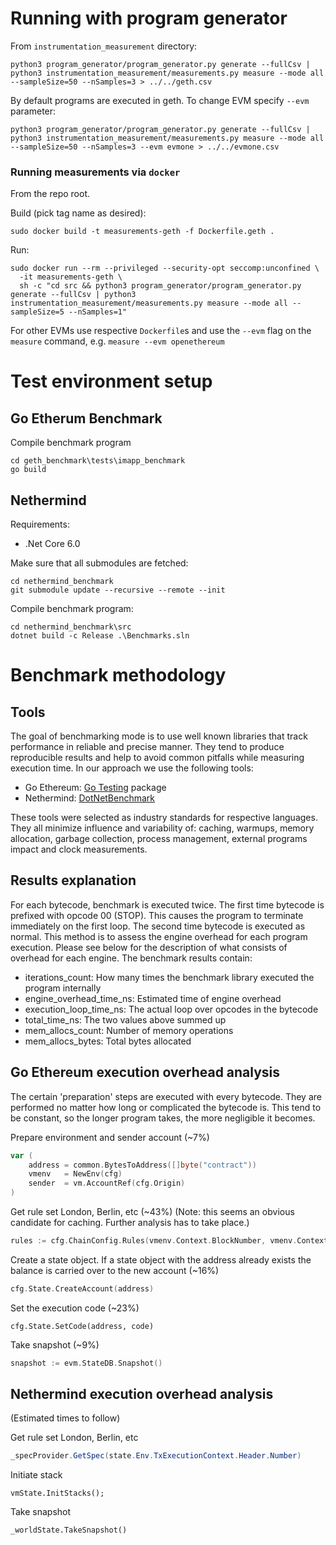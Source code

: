 # Running with program generator
From `instrumentation_measurement` directory:

```
python3 program_generator/program_generator.py generate --fullCsv | python3 instrumentation_measurement/measurements.py measure --mode all --sampleSize=50 --nSamples=3 > ../../geth.csv
```
    
By default programs are executed in geth. To change EVM specify `--evm` parameter:

```
python3 program_generator/program_generator.py generate --fullCsv | python3 instrumentation_measurement/measurements.py measure --mode all --sampleSize=50 --nSamples=3 --evm evmone > ../../evmone.csv
```

### Running measurements via `docker`

From the repo root.

Build (pick tag name as desired):
```
sudo docker build -t measurements-geth -f Dockerfile.geth .
```

Run:
```
sudo docker run --rm --privileged --security-opt seccomp:unconfined \
  -it measurements-geth \
  sh -c "cd src && python3 program_generator/program_generator.py generate --fullCsv | python3 instrumentation_measurement/measurements.py measure --mode all --sampleSize=5 --nSamples=1"
```

For other EVMs use respective `Dockerfile`s and use the `--evm` flag on the `measure` command, e.g. `measure --evm openethereum`


# Test environment setup
## Go Etherum Benchmark
Compile benchmark program
```
cd geth_benchmark\tests\imapp_benchmark
go build
```
## Nethermind
Requirements:
- .Net Core 6.0

Make sure that all submodules are fetched:
```
cd nethermind_benchmark
git submodule update --recursive --remote --init
```

Compile benchmark program:
```
cd nethermind_benchmark\src
dotnet build -c Release .\Benchmarks.sln
```

# Benchmark methodology

## Tools
The goal of benchmarking mode is to use well known libraries that track performance in reliable and precise manner. They tend to produce reproducible results and help to avoid common pitfalls while measuring execution time. In our approach we use the following tools:
- Go Ethereum: [Go Testing](https://pkg.go.dev/testing#Benchmark) package
- Nethermind: [DotNetBenchmark](https://benchmarkdotnet.org/articles/overview.html)

These tools were selected as industry standards for respective languages. They all minimize influence and variability of: caching, warmups, memory allocation, garbage collection, process management, external programs impact and clock measurements.

## Results explanation
For each bytecode, benchmark is executed twice. The first time bytecode is prefixed with opcode 00 (STOP). This causes the program to terminate immediately on the first loop. The second time bytecode is executed as normal. This method is to assess the engine overhead for each program execution. Please see below for the description of what consists of overhead for each engine.
The benchmark results contain:
- iterations_count: How many times the benchmark library executed the program internally
- engine_overhead_time_ns: Estimated time of engine overhead
- execution_loop_time_ns: The actual loop over opcodes in the bytecode
- total_time_ns: The two values above summed up
- mem_allocs_count: Number of memory operations
- mem_allocs_bytes: Total bytes allocated

## Go Ethereum execution overhead analysis
The certain 'preparation' steps are executed with every bytecode. They are performed no matter how long or complicated the bytecode is. This tend to be constant, so the longer program takes, the more negligible it becomes.

Prepare environment and sender account (~7%)
```go
var (
	address = common.BytesToAddress([]byte("contract"))
	vmenv   = NewEnv(cfg)
	sender  = vm.AccountRef(cfg.Origin)
)
```

Get rule set London, Berlin, etc (~43%) (Note: this seems an obvious candidate for caching. Further analysis has to take place.)
```go
rules := cfg.ChainConfig.Rules(vmenv.Context.BlockNumber, vmenv.Context.Random != nil)
```

Create a state object. If a state object with the address already exists the balance is carried over to the new account (~16%)
```go
cfg.State.CreateAccount(address)
```

Set the execution code (~23%)
```
cfg.State.SetCode(address, code)
```

Take snapshot (~9%)
```go
snapshot := evm.StateDB.Snapshot()
```

## Nethermind execution overhead analysis
(Estimated times to follow)


Get rule set London, Berlin, etc
```csharp
_specProvider.GetSpec(state.Env.TxExecutionContext.Header.Number)
```

Initiate stack
```
vmState.InitStacks();
```

Take snapshot
```
_worldState.TakeSnapshot()
```